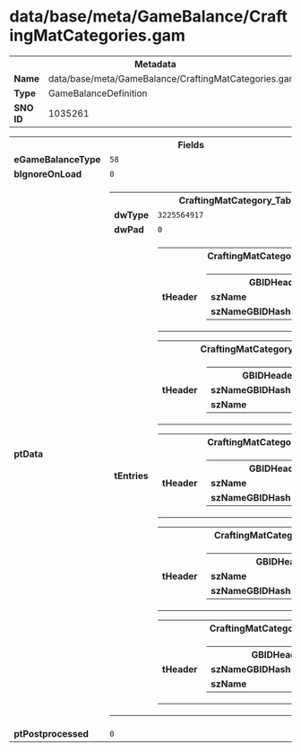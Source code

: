 <h1>data/base/meta/GameBalance/CraftingMatCategories.gam</h1><table><tr><th colspan="100%">Metadata</th></tr><tr><td><b>Name</b></td><td>data/base/meta/GameBalance/CraftingMatCategories.gam</td></tr><tr><td><b>Type</b></td><td>GameBalanceDefinition</td></tr><tr><td><b>SNO ID</b></td><td>1035261</td></tr></table>

<table><tr><th colspan="100%">Fields</th></tr><tr><td><b>eGameBalanceType</b></td><td><code>58</code></td></tr><tr><td><b>bIgnoreOnLoad</b></td><td><code>0</code></td></tr><tr><td><b>ptData</b></td><td><table><tr><th colspan="100%">CraftingMatCategory_Table</th></tr><tr><td><b>dwType</b></td><td><code>3225564917</code></td></tr><tr><td><b>dwPad</b></td><td><code>0</code></td></tr><tr><td><b>tEntries</b></td><td><table><tr><th colspan="100%">CraftingMatCategory</th></tr><tr><td><b>tHeader</b></td><td><table><tr><th colspan="100%">GBIDHeader</th></tr><tr><td><b>szName</b></td><td><code>Plants</code></td></tr><tr><td><b>szNameGBIDHash</b></td><td><code>219885810</code></td></tr></table>

</td></tr></table>


<table><tr><th colspan="100%">CraftingMatCategory</th></tr><tr><td><b>tHeader</b></td><td><table><tr><th colspan="100%">GBIDHeader</th></tr><tr><td><b>szNameGBIDHash</b></td><td><code>124742</code></td></tr><tr><td><b>szName</b></td><td><code>Ore</code></td></tr></table>

</td></tr></table>


<table><tr><th colspan="100%">CraftingMatCategory</th></tr><tr><td><b>tHeader</b></td><td><table><tr><th colspan="100%">GBIDHeader</th></tr><tr><td><b>szName</b></td><td><code>Skins</code></td></tr><tr><td><b>szNameGBIDHash</b></td><td><code>140344264</code></td></tr></table>

</td></tr></table>


<table><tr><th colspan="100%">CraftingMatCategory</th></tr><tr><td><b>tHeader</b></td><td><table><tr><th colspan="100%">GBIDHeader</th></tr><tr><td><b>szName</b></td><td><code>MonsterParts</code></td></tr><tr><td><b>szNameGBIDHash</b></td><td><code>970906738</code></td></tr></table>

</td></tr></table>


<table><tr><th colspan="100%">CraftingMatCategory</th></tr><tr><td><b>tHeader</b></td><td><table><tr><th colspan="100%">GBIDHeader</th></tr><tr><td><b>szNameGBIDHash</b></td><td><code>2123523363</code></td></tr><tr><td><b>szName</b></td><td><code>Salvage</code></td></tr></table>

</td></tr></table>


</td></tr></table>


</td></tr><tr><td><b>ptPostprocessed</b></td><td><code>0</code></td></tr></table>


